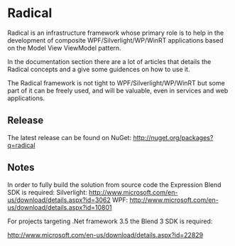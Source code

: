 Radical
=======

Radical is an infrastructure framework whose primary role is to help in the development of composite WPF/Silverlight/WP/WinRT applications based on the Model View ViewModel pattern.

In the documentation section there are a lot of articles that details the Radical concepts and a give some guidences on how to use it.

The Radical framework is not tight to WPF/Silverlight/WP/WinRT but some part of it can be freely used, and will be valuable, even in services and web applications.

Release
-------

The latest release can be found on NuGet: http://nuget.org/packages?q=radical

Notes
-----

In order to fully build the solution from source code the Expression Blend SDK is required:
Silverlight: http://www.microsoft.com/en-us/download/details.aspx?id=3062
WPF: http://www.microsoft.com/en-us/download/details.aspx?id=10801

For projects targeting .Net framework 3.5 the Blend 3 SDK is required:

http://www.microsoft.com/en-us/download/details.aspx?id=22829
